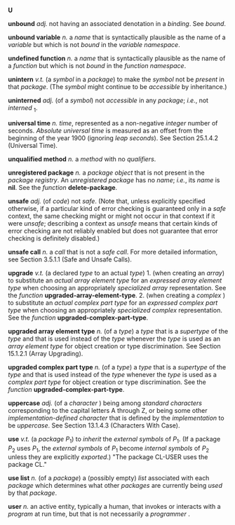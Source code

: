 **U** 

**unbound** *adj.* not having an associated denotation in a *binding*. See *bound*. 

**unbound variable** *n.* a *name* that is syntactically plausible as the name of a *variable* but which is not *bound* in the *variable namespace*. 

**undefined function** *n.* a *name* that is syntactically plausible as the name of a  *function* but which is not *bound* in the *function namespace*. 

**unintern** *v.t.* (a *symbol* in a *package*) to make the *symbol* not be *present* in that *package*. (The *symbol* might continue to be *accessible* by inheritance.) 

**uninterned** *adj.* (of a *symbol*) not *accessible* in any *package*; *i.e.*, not *interned* <sub>1</sub>. 

**universal time** *n. time*, represented as a non-negative *integer* number of seconds. *Absolute universal time* is measured as an offset from the beginning of the year 1900 (ignoring *leap seconds*). See Section 25.1.4.2 (Universal Time). 

**unqualified method** *n.* a *method* with no *qualifiers*. 

**unregistered package** *n.* a *package object* that is not present in the *package*  *registry*. An *unregistered package* has no *name*; *i.e.*, its *name* is **nil**. See the *function* **delete-package**. 

**unsafe** *adj.* (of *code*) not *safe*. (Note that, unless explicitly specified otherwise, if a particular kind of error checking is guaranteed only in a *safe* context, the same checking might or might not occur in that context if it were *unsafe*; describing a context as *unsafe* means that certain kinds of error checking are not reliably enabled but does not guarantee that error checking is definitely disabled.) 

**unsafe call** *n.* a *call* that is not a *safe call*. For more detailed information, see Section 3.5.1.1 (Safe and Unsafe Calls). 

**upgrade** *v.t.* (a declared *type* to an actual *type*) 1. (when creating an *array*)  to substitute an *actual array element type* for an *expressed array element type*  when choosing an appropriately *specialized array* representation. See the *function* **upgraded-array-element-type**. 2. (when creating a *complex* ) to substitute an *actual complex part type* for an *expressed complex part type* when choosing an appropriately *specialized complex* representation. See the *function* **upgraded-complex-part-type**. 

**upgraded array element type** *n.* (of a *type*) a *type* that is a *supertype* of the *type* and that is used instead of the *type* whenever the *type* is used as an *array element type* for object creation or type discrimination. See Section 15.1.2.1 (Array Upgrading). 

**upgraded complex part type** *n.* (of a *type*) a *type* that is a *supertype* of the *type* and that is used instead of the *type* whenever the *type* is used as a *complex part type* for object creation or type discrimination. See the *function* **upgraded-complex-part-type**. 

**uppercase** *adj.* (of a *character* ) being among *standard characters* corresponding to the capital letters A through Z, or being some other *implementation-defined character* that is defined by the *implementation* to be *uppercase*. See Section 13.1.4.3 (Characters With Case). 

**use** *v.t.* (a *package P*<sub>1</sub>) to *inherit* the *external symbols* of *P*<sub>1</sub>. (If a package *P*<sub>2</sub> uses *P*<sub>1</sub>, the *external symbols* of *P*<sub>1</sub> become *internal symbols* of *P*<sub>2</sub> unless they are explicitly *exported*.) "The package CL-USER uses the package CL." 

**use list** *n.* (of a *package*) a (possibly empty) *list* associated with each *package* which determines what other *packages* are currently being *used* by that *package*. 

**user** *n.* an active entity, typically a human, that invokes or interacts with a *program* at run time, but that is not necessarily a *programmer* . 

